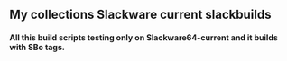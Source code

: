 ## My collections Slackware current slackbuilds

#### All this build scripts testing only on Slackware64-current and it builds with SBo tags.
